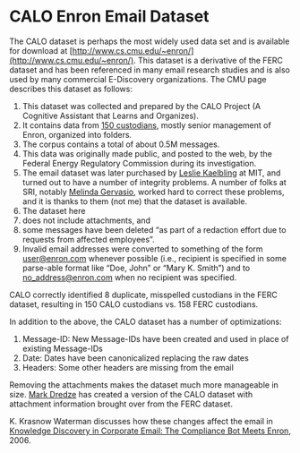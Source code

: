# CALO Enron Email Dataset

The CALO dataset is perhaps the most widely used data set and is available for download at [http://www.cs.cmu.edu/~enron/](http://www.cs.cmu.edu/~enron/). This dataset is a derivative of the FERC dataset and has been referenced in many email research studies and is also used by many commercial E-Discovery organizations. The CMU page describes this dataset as follows:

1. This dataset was collected and prepared by the CALO Project (A Cognitive Assistant that Learns and Organizes).
2. It contains data from [150 custodians](https://github.com/enrondata/enrondata/blob/master/data/misc/edrp_calo-enron_maildir-users.txt), mostly senior management of Enron, organized into folders.
3. The corpus contains a total of about 0.5M messages.
4. This data was originally made public, and posted to the web, by the Federal Energy Regulatory Commission during its investigation.
5. The email dataset was later purchased by [Leslie Kaelbling](http://people.csail.mit.edu/lpk/) at MIT, and turned out to have a number of integrity problems. A number of folks at SRI, notably [Melinda Gervasio](http://www.ai.sri.com/people/gervasio), worked hard to correct these problems, and it is thanks to them (not me) that the dataset is available.
6. The dataset here
  1. does not include attachments, and
  2. some messages have been deleted “as part of a redaction effort due to requests from affected employees”.
  3. Invalid email addresses were converted to something of the form user@enron.com whenever possible (i.e., recipient is specified in some parse-able format like “Doe, John” or “Mary K. Smith”) and to no_address@enron.com when no recipient was specified.

CALO correctly identified 8 duplicate, misspelled custodians in the FERC dataset, resulting in 150 CALO custodians vs. 158 FERC custodians.

In addition to the above, the CALO dataset has a number of optimizations:

1. Message-ID: New Message-IDs have been created and used in place of existing Message-IDs
2. Date: Dates have been canonicalized replacing the raw dates
3. Headers: Some other headers are missing from the email

Removing the attachments makes the dataset much more manageable in size. [Mark Dredze](http://www.cs.jhu.edu/~mdredze/) has created a version of the CALO dataset with attachment information brought over from the FERC dataset.

K. Krasnow Waterman discusses how these changes affect the email in [Knowledge Discovery in Corporate Email: The Compliance Bot Meets Enron](https://dspace.mit.edu/handle/1721.1/37574), 2006.

